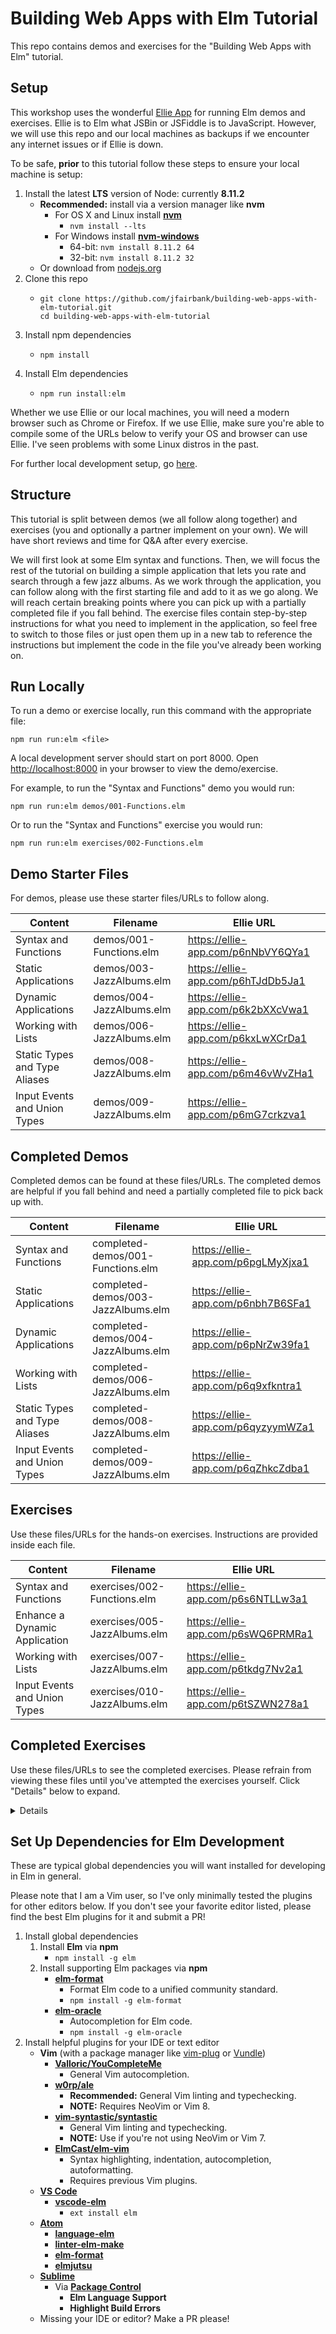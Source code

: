 # Building Web Apps with Elm Tutorial

This repo contains demos and exercises for the "Building Web Apps with Elm"
tutorial.

## Setup

This workshop uses the wonderful [Ellie App](https://ellie-app.com) for running
Elm demos and exercises. Ellie is to Elm what JSBin or JSFiddle is to
JavaScript. However, we will use this repo and our local machines as backups if
we encounter any internet issues or if Ellie is down.

To be safe, **prior** to this tutorial follow these steps to ensure your local
machine is setup:

1. Install the latest **LTS** version of Node: currently **8.11.2**
    * **Recommended:** install via a version manager like **nvm**
      * For OS X and Linux install [**nvm**](https://github.com/creationix/nvm)
        * `nvm install --lts`
      * For Windows install [**nvm-windows**](https://github.com/coreybutler/nvm-windows)
        * 64-bit: `nvm install 8.11.2 64`
        * 32-bit: `nvm install 8.11.2 32`
    * Or download from [nodejs.org](https://nodejs.org)
2. Clone this repo
    * ```
      git clone https://github.com/jfairbank/building-web-apps-with-elm-tutorial.git
      cd building-web-apps-with-elm-tutorial
      ```
3. Install npm dependencies
    * ```
      npm install
      ```
4. Install Elm dependencies
    * ```
      npm run install:elm
      ```

Whether we use Ellie or our local machines, you will need a modern browser such
as Chrome or Firefox. If we use Ellie, make sure you're able to compile some of
the URLs below to verify your OS and browser can use Ellie. I've seen problems
with some Linux distros in the past.

For further local development setup, go
[here](#set-up-dependencies-for-elm-development).

## Structure

This tutorial is split between demos (we all follow along together) and
exercises (you and optionally a partner implement on your own). We will have
short reviews and time for Q&A after every exercise.

We will first look at some Elm syntax and functions. Then, we will focus the
rest of the tutorial on building a simple application that lets you rate and
search through a few jazz albums. As we work through the application, you can
follow along with the first starting file and add to it as we go along. We will
reach certain breaking points where you can pick up with a partially completed
file if you fall behind. The exercise files contain step-by-step instructions
for what you need to implement in the application, so feel free to switch to
those files or just open them up in a new tab to reference the instructions but
implement the code in the file you've already been working on.

## Run Locally

To run a demo or exercise locally, run this command with the appropriate file:

```
npm run run:elm <file>
```

A local development server should start on port 8000.
Open [http://localhost:8000](http://localhost:8000) in your browser to view the
demo/exercise.

For example, to run the "Syntax and Functions" demo you would run:

```
npm run run:elm demos/001-Functions.elm
```

Or to run the "Syntax and Functions" exercise you would run:

```
npm run run:elm exercises/002-Functions.elm
```

## Demo Starter Files

For demos, please use these starter files/URLs to follow along.

| Content | Filename | Ellie URL |
| ------- | -------- | --------- |
| Syntax and Functions | demos/001-Functions.elm | https://ellie-app.com/p6nNbVY6QYa1 |
| Static Applications | demos/003-JazzAlbums.elm | https://ellie-app.com/p6hTJdDb5Ja1 |
| Dynamic Applications | demos/004-JazzAlbums.elm | https://ellie-app.com/p6k2bXXcVwa1 |
| Working with Lists | demos/006-JazzAlbums.elm | https://ellie-app.com/p6kxLwXCrDa1 |
| Static Types and Type Aliases | demos/008-JazzAlbums.elm | https://ellie-app.com/p6m46vWvZHa1 |
| Input Events and Union Types | demos/009-JazzAlbums.elm | https://ellie-app.com/p6mG7crkzva1 |

## Completed Demos

Completed demos can be found at these files/URLs. The completed demos are helpful
if you fall behind and need a partially completed file to pick back up with.

| Content | Filename | Ellie URL |
| ------- | -------- | --------- |
| Syntax and Functions | completed-demos/001-Functions.elm | https://ellie-app.com/p6pgLMyXjxa1 |
| Static Applications | completed-demos/003-JazzAlbums.elm | https://ellie-app.com/p6nbh7B6SFa1 |
| Dynamic Applications | completed-demos/004-JazzAlbums.elm | https://ellie-app.com/p6pNrZw39fa1 |
| Working with Lists | completed-demos/006-JazzAlbums.elm | https://ellie-app.com/p6q9xfkntra1 |
| Static Types and Type Aliases | completed-demos/008-JazzAlbums.elm | https://ellie-app.com/p6qyzyymWZa1 |
| Input Events and Union Types | completed-demos/009-JazzAlbums.elm | https://ellie-app.com/p6qZhkcZdba1 |

## Exercises

Use these files/URLs for the hands-on exercises. Instructions are provided
inside each file.

| Content | Filename | Ellie URL |
| ------- | -------- | --------- |
| Syntax and Functions | exercises/002-Functions.elm | https://ellie-app.com/p6s6NTLLw3a1 |
| Enhance a Dynamic Application | exercises/005-JazzAlbums.elm | https://ellie-app.com/p6sWQ6PRMRa1 |
| Working with Lists | exercises/007-JazzAlbums.elm | https://ellie-app.com/p6tkdg7Nv2a1 |
| Input Events and Union Types | exercises/010-JazzAlbums.elm | https://ellie-app.com/p6tSZWN278a1 |

## Completed Exercises

Use these files/URLs to see the completed exercises. Please refrain from viewing
these files until you've attempted the exercises yourself. Click "Details" below
to expand.

<details>

| Content | Filename | Ellie URL |
| ------- | -------- | --------- |
| Syntax and Functions | completed-exercises/002-Functions.elm | https://ellie-app.com/p6vyYwsXj8a1 |
| Enhance a Dynamic Application | completed-exercises/005-JazzAlbums.elm | https://ellie-app.com/p6vW7v94YQa1 |
| Working with Lists | completed-exercises/007-JazzAlbums.elm | https://ellie-app.com/p6wkYZDXpWa1 |
| Input Events and Union Types | completed-exercises/010-JazzAlbums.elm | https://ellie-app.com/p6wMKyCJx2a1 |

</details>

## Set Up Dependencies for Elm Development

These are typical global dependencies you will want installed for developing in
Elm in general.

Please note that I am a Vim user, so I've only minimally tested the plugins for
other editors below. If you don't see your favorite editor listed, please find
the best Elm plugins for it and submit a PR!

1. Install global dependencies
    1. Install **Elm** via **npm**
        * `npm install -g elm`
    2. Install supporting Elm packages via **npm**
        * [**elm-format**](https://github.com/avh4/elm-format)
          * Format Elm code to a unified community standard.
          * `npm install -g elm-format`
        * [**elm-oracle**](https://github.com/ElmCast/elm-oracle)
          * Autocompletion for Elm code.
          * `npm install -g elm-oracle`
2. Install helpful plugins for your IDE or text editor
    * **Vim** (with a package manager like [vim-plug](https://github.com/junegunn/vim-plug) or [Vundle](https://github.com/VundleVim/Vundle.vim))
      * [**Valloric/YouCompleteMe**](https://github.com/Valloric/YouCompleteMe)
        * General Vim autocompletion.
      * [**w0rp/ale**](https://github.com/w0rp/ale)
        * **Recommended:** General Vim linting and typechecking.
        * **NOTE:** Requires NeoVim or Vim 8. 
      * [**vim-syntastic/syntastic**](https://github.com/vim-syntastic/syntastic)
        * General Vim linting and typechecking.
        * **NOTE:** Use if you're not using NeoVim or Vim 7. 
      * [**ElmCast/elm-vim**](https://github.com/ElmCast/elm-vim)
        * Syntax highlighting, indentation, autocompletion, autoformatting.
        * Requires previous Vim plugins.
    * [**VS Code**](https://code.visualstudio.com/)
      * [**vscode-elm**](https://github.com/sbrink/vscode-elm)
        * `ext install elm`
    * [**Atom**](https://atom.io/)
      * [**language-elm**](https://github.com/edubkendo/atom-elm)
      * [**linter-elm-make**](https://github.com/mybuddymichael/linter-elm-make)
      * [**elm-format**](https://github.com/triforkse/atom-elm-format)
      * [**elmjutsu**](https://github.com/halohalospecial/atom-elmjutsu)
    * [**Sublime**](https://www.sublimetext.com/)
      * Via [**Package Control**](https://packagecontrol.io/)
        * **Elm Language Support**
        * **Highlight Build Errors**
    * Missing your IDE or editor? Make a PR please!

